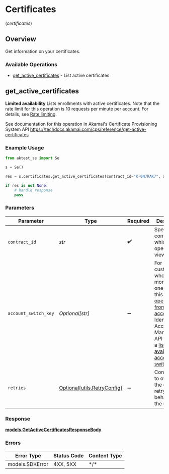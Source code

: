 # Certificates
(*certificates*)

## Overview

Get information on your certificates.

### Available Operations

* [get_active_certificates](#get_active_certificates) - List active certificates

## get_active_certificates

__Limited availability__ Lists enrollments with active certificates. Note that the rate limit for this operation is 10 requests per minute per account. For details, see [Rate limiting](ref:rate-limiting).

See documentation for this operation in Akamai's Certificate Provisioning System API
<https://techdocs.akamai.com/cps/reference/get-active-certificates>

### Example Usage

```python
from aktest_se import Se

s = Se()

res = s.certificates.get_active_certificates(contract_id="K-0N7RAK7", account_switch_key="1-5C0YLB:1-8BYUX")

if res is not None:
    # handle response
    pass

```

### Parameters

| Parameter                                                                                                                                                                                                                                                                                                                                                     | Type                                                                                                                                                                                                                                                                                                                                                          | Required                                                                                                                                                                                                                                                                                                                                                      | Description                                                                                                                                                                                                                                                                                                                                                   | Example                                                                                                                                                                                                                                                                                                                                                       |
| ------------------------------------------------------------------------------------------------------------------------------------------------------------------------------------------------------------------------------------------------------------------------------------------------------------------------------------------------------------- | ------------------------------------------------------------------------------------------------------------------------------------------------------------------------------------------------------------------------------------------------------------------------------------------------------------------------------------------------------------- | ------------------------------------------------------------------------------------------------------------------------------------------------------------------------------------------------------------------------------------------------------------------------------------------------------------------------------------------------------------- | ------------------------------------------------------------------------------------------------------------------------------------------------------------------------------------------------------------------------------------------------------------------------------------------------------------------------------------------------------------- | ------------------------------------------------------------------------------------------------------------------------------------------------------------------------------------------------------------------------------------------------------------------------------------------------------------------------------------------------------------- |
| `contract_id`                                                                                                                                                                                                                                                                                                                                                 | *str*                                                                                                                                                                                                                                                                                                                                                         | :heavy_check_mark:                                                                                                                                                                                                                                                                                                                                            | Specify the contract on which to operate or view.                                                                                                                                                                                                                                                                                                             | K-0N7RAK7                                                                                                                                                                                                                                                                                                                                                     |
| `account_switch_key`                                                                                                                                                                                                                                                                                                                                          | *Optional[str]*                                                                                                                                                                                                                                                                                                                                               | :heavy_minus_sign:                                                                                                                                                                                                                                                                                                                                            | For customers who manage more than one account, this [runs the operation from another account](https://techdocs.akamai.com/developer/docs/manage-many-accounts-with-one-api-client). The Identity and Access Management API provides a [list of available account switch keys](https://techdocs.akamai.com/iam-api/reference/get-client-account-switch-keys). | 1-5C0YLB:1-8BYUX                                                                                                                                                                                                                                                                                                                                              |
| `retries`                                                                                                                                                                                                                                                                                                                                                     | [Optional[utils.RetryConfig]](../../models/utils/retryconfig.md)                                                                                                                                                                                                                                                                                              | :heavy_minus_sign:                                                                                                                                                                                                                                                                                                                                            | Configuration to override the default retry behavior of the client.                                                                                                                                                                                                                                                                                           |                                                                                                                                                                                                                                                                                                                                                               |

### Response

**[models.GetActiveCertificatesResponseBody](../../models/getactivecertificatesresponsebody.md)**

### Errors

| Error Type      | Status Code     | Content Type    |
| --------------- | --------------- | --------------- |
| models.SDKError | 4XX, 5XX        | \*/\*           |